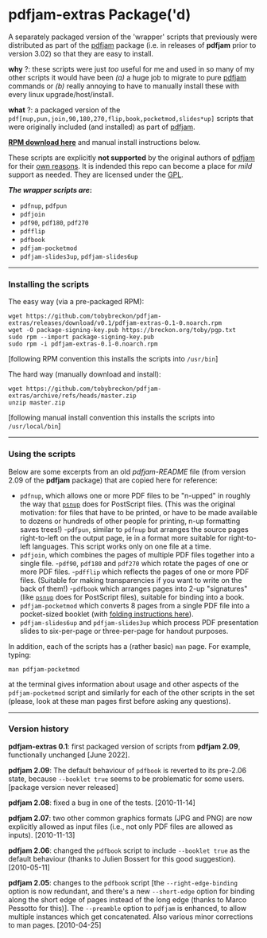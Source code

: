 # pdfjam-extras Package('d)

A separately packaged version of the 'wrapper' scripts that previously were distributed as part of the [pdfjam](https://github.com/DavidFirth/pdfjam) package (i.e. in releases of **pdfjam** prior to version 3.02) so that they are easy to install.

**why** ?: these scripts were just _too_ useful for me and used in so many of my other scripts it would have been _(a)_ a huge job to migrate to pure [pdfjam](https://github.com/DavidFirth/pdfjam) commands or _(b)_ really annoying to have to manually install these with every linux upgrade/host/install.

**what** ?: a packaged version of the ``pdf[nup,pun,join,90,180,270,flip,book,pocketmod,slides*up]`` scripts that were originally included (and installed) as part of [pdfjam](https://github.com/DavidFirth/pdfjam).

**[RPM download here](https://github.com/tobybreckon/pdfjam-extras/releases/download/v0.1/pdfjam-extras-0.1-0.noarch.rpm)** and manual install instructions below.

These scripts are explicitly **not supported** by the original authors of [pdfjam](https://github.com/DavidFirth/pdfjam) for their [own reasons](https://github.com/DavidFirth/pdfjam-extras). It is indended this repo can become a place for _mild_ support as needed.  They are licensed under the [GPL](COPYING).

**_The wrapper scripts are_:**

- `pdfnup`, `pdfpun`
- `pdfjoin`
- `pdf90`, `pdf180`, `pdf270`
- `pdfflip`
- `pdfbook`
- `pdfjam-pocketmod`
- `pdfjam-slides3up`, `pdfjam-slides6up`

---

### Installing the scripts

The easy way (via a pre-packaged RPM):
```
wget https://github.com/tobybreckon/pdfjam-extras/releases/download/v0.1/pdfjam-extras-0.1-0.noarch.rpm
wget -O package-signing-key.pub https://breckon.org/toby/pgp.txt
sudo rpm --import package-signing-key.pub
sudo rpm -i pdfjam-extras-0.1-0.noarch.rpm
```
[following RPM convention this installs the scripts into ``/usr/bin``]

The hard way (manually download and install):
```
wget https://github.com/tobybreckon/pdfjam-extras/archive/refs/heads/master.zip
unzip master.zip
```
[following manual install convention this installs the scripts into ``/usr/local/bin``]

---

### Using the scripts

Below are some excerpts from an old _pdfjam-README_ file (from version 2.09 of the
**pdfjam** package) that are copied here for reference:


- ``pdfnup``, which allows one or more PDF files to be "n-upped" in roughly the way that [``psnup``](https://github.com/rrthomas/psutils) does for PostScript files. (This was the original motivation: for files that have to be printed, or have to be made available to dozens or hundreds of other people for printing, n-up formatting saves trees!)
-``pdfpun``, similar to ``pdfnup`` but arranges the source pages right-to-left on the output page, ie in a format more suitable for right-to-left languages. This script works only on one file at a time.
- ``pdfjoin``, which combines the pages of multiple PDF files together into a single file.
-``pdf90``, ``pdf180`` and ``pdf270`` which rotate the pages of one or more PDF files.
-``pdfflip`` which reflects the pages of one or more PDF files. (Suitable for making transparencies if you want to write on the back of them!)
-``pdfbook`` which arranges pages into 2-up "signatures" (like [``psnup``](https://github.com/rrthomas/psutils) does for PostScript files), suitable for binding into a book.
- ``pdfjam-pocketmod`` which converts 8 pages from a single PDF file into a pocket-sized booklet (with [folding instructions here](https://pocketmod.com/howto)).
- ``pdfjam-slides6up`` and ``pdfjam-slides3up`` which process PDF presentation slides to six-per-page or three-per-page for handout purposes.

In addition, each of the scripts has a (rather basic) ``man`` page. For example, typing:

```man pdfjam-pocketmod```

at the terminal gives information about usage and other aspects of the ``pdfjam-pocketmod`` script and similarly for each of the other scripts in the set (please, look at these man pages first before asking any questions).

---

### Version history

**pdfjam-extras 0.1**: first packaged version of scripts from **pdfjam 2.09**, functionally unchanged [June 2022].

**pdfjam 2.09**: The default behaviour of ``pdfbook`` is reverted to its pre-2.06 state, because ``--booklet true`` seems to be problematic for some users.&nbsp; [package version never released]

**pdfjam 2.08**: fixed a bug in one of the tests. [2010-11-14]

**pdfjam 2.07**: two other common graphics formats (JPG and PNG) are now explicitly allowed as input files (i.e., not only PDF files are allowed as inputs). [2010-11-13]

**pdfjam 2.06**: changed the ``pdfbook`` script to include ``--booklet true`` as the default behaviour (thanks to Julien Bossert for this good suggestion). [2010-05-11]

**pdfjam 2.05**: changes to the ``pdfbook`` script [the ``--right-edge-binding`` option is now redundant, and there's a new ``--short-edge`` option for binding along the short edge of pages instead of the long edge (thanks to Marco Pessotto for this)]. The ``--preamble`` option to ``pdfjam`` is enhanced, to allow multiple instances which get concatenated. Also various minor corrections to man pages. [2010-04-25]
